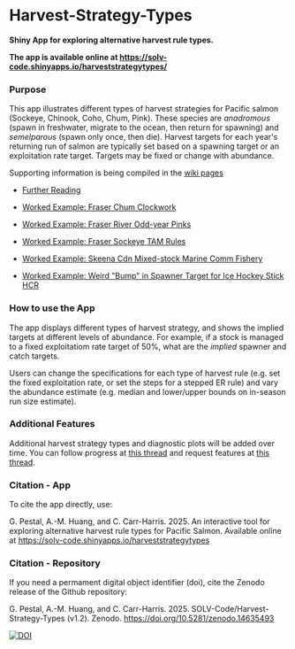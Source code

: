 # Harvest-Strategy-Types

**Shiny App for exploring alternative harvest rule types.**


**The app is available online at https://solv-code.shinyapps.io/harveststrategytypes/**


### Purpose

This app illustrates different types of harvest strategies for Pacific salmon (Sockeye, Chinook, Coho, Chum, Pink). These species are *anadromous* (spawn in freshwater, migrate to the ocean, then return for spawning) and *semelparous* (spawn only once, then die).  Harvest targets for each year's returning run of salmon are typically set based on a spawning target or an exploitation rate target. Targets may be fixed or change with abundance.

Supporting information  is being compiled in the [wiki pages](https://github.com/SOLV-Code/Harvest-Strategy-Types/wiki)

* [Further Reading](https://github.com/SOLV-Code/Harvest-Strategy-Types/wiki/Further-Reading)

* [Worked Example: Fraser Chum Clockwork](https://github.com/SOLV-Code/Harvest-Strategy-Types/wiki/Worked-Example:-Fraser-Chum-%22Clockwork%22-Stepped-Harvest-Strategy)

* [Worked Example: Fraser River Odd-year Pinks](https://github.com/SOLV-Code/Harvest-Strategy-Types/wiki/Worked-Example:-Fraser-River-Odd%E2%80%90year-Pink-Salmon)

* [Worked Example: Fraser Sockeye TAM Rules](https://github.com/SOLV-Code/Harvest-Strategy-Types/wiki/Worked-Example:-Fraser-Sockeye-TAM-Rule)

* [Worked Example: Skeena Cdn Mixed-stock Marine Comm Fishery](https://github.com/SOLV-Code/Harvest-Strategy-Types/wiki/Worked-Example:-Skeena-Sockeye-Canadian-Marine-Commercial-Fishery)

* [Worked Example: Weird "Bump" in Spawner Target for Ice Hockey Stick HCR](https://github.com/SOLV-Code/Harvest-Strategy-Types/wiki/Worked-Example:-Weird-Bump-in-Ice-Hockey-Stick)

### How to use the App

The app displays different types of harvest strategy, and shows the implied targets at different levels of abundance. For example, if a stock is managed to a fixed exploitatiom rate target of 50%, what are the *implied* spawner and catch targets.

Users can change the specifications for each type of harvest rule (e.g. set the fixed exploitation rate, or set the steps for a stepped ER rule) and vary the abundance estimate (e.g. median and lower/upper bounds on in-season run size estimate).


### Additional Features

Additional harvest strategy types and diagnostic plots will be added over time. You can follow progress at [this thread](https://github.com/SOLV-Code/Harvest-Strategy-Types/issues/3) and request features at [this thread](https://github.com/SOLV-Code/Harvest-Strategy-Types/issues/11).


### Citation - App

To cite the app directly, use:

G. Pestal, A.-M. Huang, and C. Carr-Harris. 2025. An interactive tool for exploring alternative harvest rule types for Pacific Salmon. Available online at https://solv-code.shinyapps.io/harveststrategytypes

### Citation - Repository

If you need a permament digital object identifier (doi), cite the Zenodo release of the Github repository:

G. Pestal, A.-M. Huang, and C. Carr-Harris. 2025. SOLV-Code/Harvest-Strategy-Types (v1.2). Zenodo. https://doi.org/10.5281/zenodo.14635493

[![DOI](https://zenodo.org/badge/497840416.svg)](https://doi.org/10.5281/zenodo.14635493)

